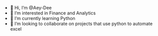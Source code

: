 - 👋 Hi, I’m @Aey-Dee
- 👀 I’m interested in Finance and Analytics
- 🌱 I’m currently learning Python
- 💞️ I’m looking to collaborate on projects that use python to automate excel

<!---
Aey-Dee/Aey-Dee is a ✨ special ✨ repository because its `README.md` (this file) appears on your GitHub profile.
You can click the Preview link to take a look at your changes.
--->
